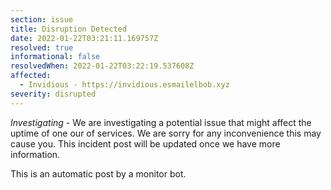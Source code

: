 ```yaml
---
section: issue
title: Disruption Detected
date: 2022-01-22T03:21:11.169757Z
resolved: true
informational: false
resolvedWhen: 2022-01-22T03:22:19.537608Z
affected:
  - Invidious - https://invidious.esmailelbob.xyz
severity: disrupted
---
```

*Investigating* - We are investigating a potential issue that might affect the uptime of one our of services. We are sorry for any inconvenience this may cause you. This incident post will be updated once we have more information.

This is an automatic post by a monitor bot.
        